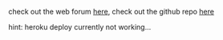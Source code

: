 check out the web forum [here](https://shielded-caverns-24032.herokuapp.com/), check out the github repo [here](https://github.com/mingnali7/webforum)

hint: heroku deploy currently not working...

